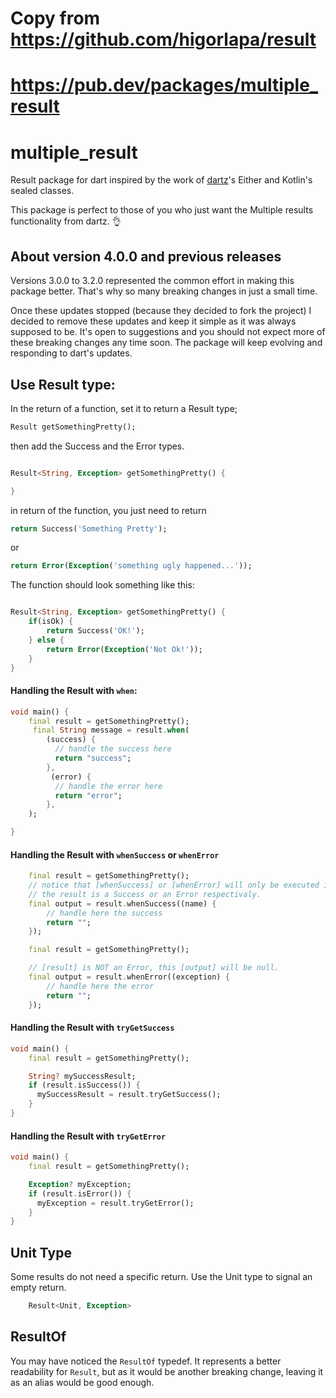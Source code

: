 # Copy from https://github.com/higorlapa/result

# https://pub.dev/packages/multiple_result

# multiple_result

Result package for dart inspired by the work of [dartz](https://pub.dev/packages/dartz)'s Either and Kotlin's sealed classes.

This package is perfect to those of you who just want the Multiple results
functionality from dartz. 👌

## About version 4.0.0 and previous releases

Versions 3.0.0 to 3.2.0 represented the common effort in making this package better. That's why so many breaking changes
in just a small time.

Once these updates stopped (because they decided to fork the project) I decided to remove these updates
and keep it simple as it was always supposed to be. It's open to suggestions and you should not expect
more of these breaking changes any time soon. The package will keep evolving and responding to dart's updates.

## Use **Result** type:

In the return of a function, set it to return a Result type;

```dart
Result getSomethingPretty();
```

then add the Success and the Error types.

```dart

Result<String, Exception> getSomethingPretty() {

}

```

in return of the function, you just need to return

```dart
return Success('Something Pretty');
```

or

```dart
return Error(Exception('something ugly happened...'));
```

The function should look something like this:

```dart

Result<String, Exception> getSomethingPretty() {
    if(isOk) {
        return Success('OK!');
    } else {
        return Error(Exception('Not Ok!'));
    }
}

```

#### Handling the Result with `when`:

```dart
void main() {
    final result = getSomethingPretty();
     final String message = result.when(
        (success) {
          // handle the success here
          return "success";
        },
         (error) {
          // handle the error here
          return "error";
        },
    );

}
```

#### Handling the Result with `whenSuccess` or `whenError`

```dart
    final result = getSomethingPretty();
    // notice that [whenSuccess] or [whenError] will only be executed if
    // the result is a Success or an Error respectivaly.
    final output = result.whenSuccess((name) {
        // handle here the success
        return "";
    });

    final result = getSomethingPretty();

    // [result] is NOT an Error, this [output] will be null.
    final output = result.whenError((exception) {
        // handle here the error
        return "";
    });
```

#### Handling the Result with `tryGetSuccess`

```dart
void main() {
    final result = getSomethingPretty();

    String? mySuccessResult;
    if (result.isSuccess()) {
      mySuccessResult = result.tryGetSuccess();
    }
}

```

#### Handling the Result with `tryGetError`

```dart
void main() {
    final result = getSomethingPretty();

    Exception? myException;
    if (result.isError()) {
      myException = result.tryGetError();
    }
}
```

## Unit Type

Some results do not need a specific return. Use the Unit type to signal an empty return.

```dart
    Result<Unit, Exception>
```

## ResultOf

You may have noticed the `ResultOf` typedef. It represents a better readability for `Result`, but as
it would be another breaking change, leaving it as an alias would be good enough.
